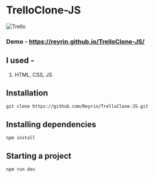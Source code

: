 # TrelloClone-JS

![Trello](https://user-images.githubusercontent.com/51198976/124339403-fa9c2500-dbb6-11eb-8bff-1976d6da1e15.png)

### Demo - https://reyrin.github.io/TrelloClone-JS/

## I used - 
1. HTML, CSS, JS

## Installation
```
git clone https://github.com/Reyrin/TrelloClone-JS.git
```
## Installing dependencies
```
npm install
```
## Starting a project
```
npm run dev
```
